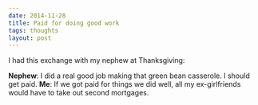 ```yaml
---
date: 2014-11-28
title: Paid for doing good work
tags: thoughts
layout: post
---
```


I had this exchange with my nephew at Thanksgiving:

**Nephew**: I did a real good job making that green bean casserole. I should get paid.
**Me**: If we got paid for things we did well, all my ex-girlfriends would have to take out second mortgages.